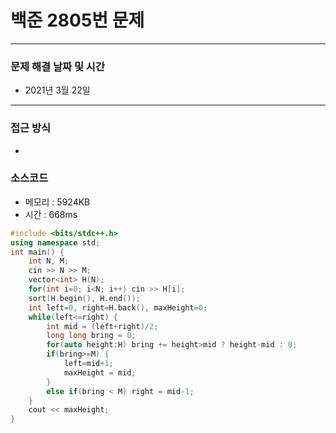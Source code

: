 
# 백준 2805번 문제

---

### 문제 해결 날짜 및 시간

- 2021년 3월 22일

---

### 접근 방식
-

### 소스코드
- 메모리 : 5924KB
- 시간 : 668ms
```c++
#include <bits/stdc++.h>
using namespace std;
int main() {
    int N, M;
    cin >> N >> M;
    vector<int> H(N);
    for(int i=0; i<N; i++) cin >> H[i];
    sort(H.begin(), H.end());
    int left=0, right=H.back(), maxHeight=0;
    while(left<=right) {
        int mid = (left+right)/2;
        long long bring = 0;
        for(auto height:H) bring += height>mid ? height-mid : 0;
        if(bring>=M) {
            left=mid+1;
            maxHeight = mid;
        }
        else if(bring < M) right = mid-1;
    }
    cout << maxHeight;
}
```